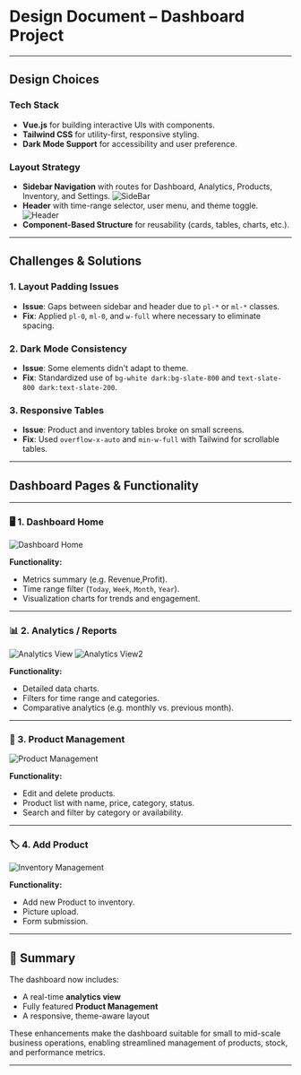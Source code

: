 # Design Document – Dashboard Project

---
##  Design Choices

### Tech Stack
- **Vue.js** for building interactive UIs with components.
- **Tailwind CSS** for utility-first, responsive styling.
- **Dark Mode Support** for accessibility and user preference.

### Layout Strategy
- **Sidebar Navigation** with routes for Dashboard, Analytics, Products, Inventory, and Settings.
![SideBar](./public/Navbar.png)
- **Header** with time-range selector, user menu, and theme toggle.
![Header](./public/header.png)
- **Component-Based Structure** for reusability (cards, tables, charts, etc.).

---

## Challenges & Solutions

### 1. **Layout Padding Issues**
- **Issue**: Gaps between sidebar and header due to `pl-*` or `ml-*` classes.
- **Fix**: Applied `pl-0`, `ml-0`, and `w-full` where necessary to eliminate spacing.

### 2. **Dark Mode Consistency**
- **Issue**: Some elements didn't adapt to theme.
- **Fix**: Standardized use of `bg-white dark:bg-slate-800` and `text-slate-800 dark:text-slate-200`.

### 3. **Responsive Tables**
- **Issue**: Product and inventory tables broke on small screens.
- **Fix**: Used `overflow-x-auto` and `min-w-full` with Tailwind for scrollable tables.

---

## Dashboard Pages & Functionality

---

### 🖥️ 1. Dashboard Home

![Dashboard Home](./public/dashboard.png)

**Functionality:**
- Metrics summary (e.g. Revenue,Profit).
- Time range filter (`Today`, `Week`, `Month`, `Year`).
- Visualization charts for trends and engagement.

---

### 📊 2. Analytics / Reports

![Analytics View](./public/revenue-analysis1.png)
![Analytics View2](./public/revenue-analysis2.png)

**Functionality:**
- Detailed data charts.
- Filters for time range and categories.
- Comparative analytics (e.g. monthly vs. previous month).

---

### 🛒 3. Product Management

![Product Management](./public/inventory-management.png)

**Functionality:**
- Edit and delete products.
- Product list with name, price, category, status.
- Search and filter by category or availability.

---

### 🏷️ 4. Add Product

![Inventory Management](./public/add-product.png)

**Functionality:**
- Add new Product to inventory.
- Picture upload.
- Form submission.

---


## 📌 Summary

The dashboard now includes:
- A real-time **analytics view**
- Fully featured **Product Management**
- A responsive, theme-aware layout

These enhancements make the dashboard suitable for small to mid-scale business operations, enabling streamlined management of products, stock, and performance metrics.

---
